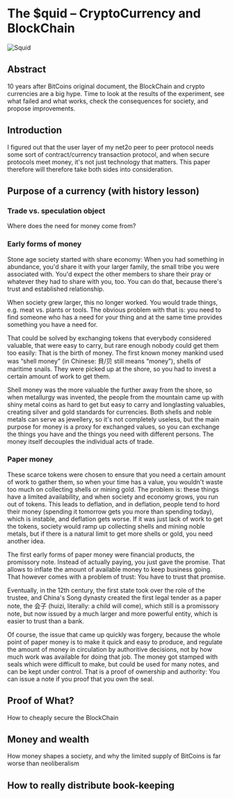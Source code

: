 # The $quid – CryptoCurrency and BlockChain

![Squid](https://fossil.net2o.de/net2o/doc/trunk/doc/net2o-squid-200.png)

## Abstract

10 years after BitCoins original document, the BlockChain and crypto
currencies are a big hype. Time to look at the results of the
experiment, see what failed and what works, check the consequences for
society, and propose improvements.

## Introduction

I figured out that the user layer of my net2o peer to peer protocol
needs some sort of contract/currency transaction protocol, and when
secure protocols meet money, it's not just technology that
matters. This paper therefore will therefore take both sides into
consideration.

## Purpose of a currency (with history lesson)

### Trade vs. speculation object

Where does the need for money come from?

### Early forms of money

Stone age society started with share economy: When you had something
in abundance, you'd share it with your larger family, the small tribe
you were associated with.  You'd expect the other members to share
their pray or whatever they had to share with you, too.  You can do
that, because there's trust and established relationship.

When society grew larger, this no longer worked.  You would trade
things, e.g. meat vs. plants or tools.  The obvious problem with that
is: you need to find someone who has a need for your thing and at the
same time provides something you have a need for.

That could be solved by exchanging tokens that everybody considered
valuable, that were easy to carry, but rare enough nobody could get
them too easily: That is the birth of money.  The first known money
mankind used was “shell money” (in Chinese: 貝/贝 still means
“money”), shells of maritime snails.  They were picked up at the
shore, so you had to invest a certain amount of work to get them.

Shell money was the more valuable the further away from the shore, so
when metallurgy was invented, the people from the mountain came up
with shiny metal coins as hard to get but easy to carry and
longlasting valuables, creating silver and gold standards for
currencies.  Both shells and noble metals can serve as jewellery, so
it's not completely useless, but the main purpose for money is a proxy
for exchanged values, so you can exchange the things you have and the
things you need with different persons.  The money itself decouples
the individual acts of trade.

### Paper money

These scarce tokens were chosen to ensure that you need a certain
amount of work to gather them, so when your time has a value, you
wouldn't waste too much on collecting shells or mining gold.  The
problem is: these things have a limited availability, and when society
and economy grows, you run out of tokens.  This leads to deflation,
and in deflation, people tend to hord their money (spending it
tomorrow gets you more than spending today), which is instable, and
deflation gets worse.  If it was just lack of work to get the tokens,
society would ramp up collecting shells and mining noble metals, but
if there is a natural limit to get more shells or gold, you need
another idea.

The first early forms of paper money were financial products, the
promissory note.  Instead of actually paying, you just gave the
promise.  That allows to inflate the amount of available money to keep
business going.  That however comes with a problem of trust: You have
to trust that promise.

Eventually, in the 12th century, the first state took over the role of
the trustee, and China's Song dynasty created the first legal tender
as a paper note, the 会子 (huizi, literally: a child will come), which
still is a promissory note, but now issued by a much larger and more
powerful entity, which is easier to trust than a bank.

Of course, the issue that came up quickly was forgery, because the
whole point of paper money is to make it quick and easy to produce,
and regulate the amount of money in circulation by authoritive
decisions, not by how much work was available for doing that job.  The
money got stamped with seals which were difficult to make, but could
be used for many notes, and can be kept under control.  That is a
proof of ownership and authority: You can issue a note if you proof
that you own the seal.

## Proof of What?

How to cheaply secure the BlockChain

## Money and wealth

How money shapes a society, and why the limited supply of BitCoins is
far worse than neoliberalism

## How to really distribute book-keeping